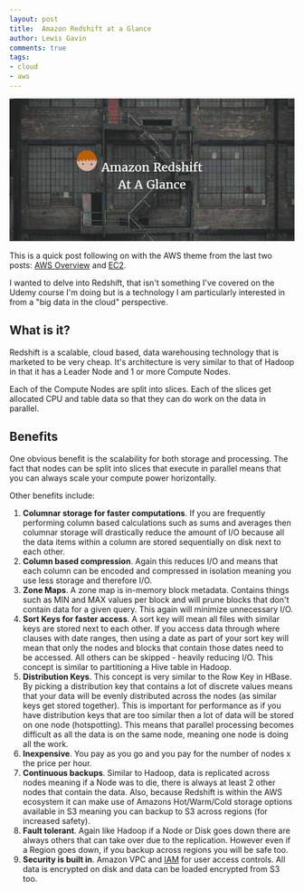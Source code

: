 ```yaml
--- 
layout: post 
title:  Amazon Redshift at a Glance
author: Lewis Gavin 
comments: true 
tags: 
- cloud
- aws
---
```


![Amazon Redshit](../images/redshift.jpg)

This is a quick post following on with the AWS theme from the last two posts: [AWS Overview](http://www.lewisgavin.co.uk/AWSOverview) and [EC2](http://www.lewisgavin.co.uk/AWS-EC2). 

I wanted to delve into Redshift, that isn't something I've covered on the Udemy course I'm doing but is a technology I am particularly interested in from a "big data in the cloud" perspective.

## What is it?

Redshift is a scalable, cloud based, data warehousing technology that is marketed to be very cheap. It's architecture is very similar to that of Hadoop in that it has a Leader Node and 1 or more Compute Nodes.

Each of the Compute Nodes are split into slices. Each of the slices get allocated CPU and table data so that they can do work on the data in parallel. 

## Benefits

One obvious benefit is the scalability for both storage and processing. The fact that nodes can be split into slices that execute in parallel means that you can always scale your compute power horizontally.

Other benefits include:

1. **Columnar storage for faster computations**. If you are frequently performing column based calculations such as sums and averages then columnar storage will drastically reduce the amount of I/O because all the data items within a column are stored sequentially on disk next to each other.
2. **Column based compression**. Again this reduces I/O and means that each column can be encoded and compressed in isolation meaning you use less storage and therefore I/O.
3. **Zone Maps**. A zone map is in-memory block metadata. Contains things such as MIN and MAX values per block and will prune blocks that don't contain data for a given query. This again will minimize unnecessary I/O.
4. **Sort Keys for faster access**. A sort key will mean all files with similar keys are stored next to each other. If you access data through where clauses with date ranges, then using a date as part of your sort key will mean that only the nodes and blocks that contain those dates need to be accessed. All others can be skipped - heavily reducing I/O. This concept is similar to partitioning a Hive table in Hadoop.
5. **Distribution Keys**. This concept is very similar to the Row Key in HBase. By picking a distribution key that contains a lot of discrete values means that your data will be evenly distributed across the nodes (as similar keys get stored together). This is important for performance as if you have distribution keys that are too similar then a lot of data will be stored on one node (hotspotting). This means that parallel processing becomes difficult as all the data is on the same node, meaning one node is doing all the work.
6. **Inexpensive**. You pay as you go and you pay for the number of nodes x the price per hour.
7. **Continuous backups**. Similar to Hadoop, data is replicated across nodes meaning if a Node was to die, there is always at least 2 other nodes that contain the data. Also, because Redshift is within the AWS ecosystem it can make use of Amazons Hot/Warm/Cold storage options available in S3 meaning you can backup to S3 across regions (for increased safety).
8. **Fault tolerant**. Again like Hadoop if a Node or Disk goes down there are always others that can take over due to the replication. However even if a Region goes down, if you backup across regions you will be safe too.
9. **Security is built in**. Amazon VPC and [IAM](http://www.lewisgavin.co.uk/AWSOverview) for user access controls. All data is encrypted on disk and data can be loaded encrypted from S3 too.


